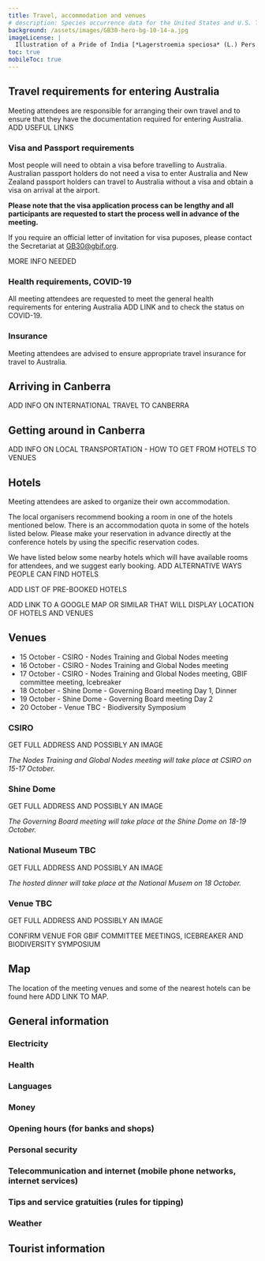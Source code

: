```yaml
---
title: Travel, accommodation and venues
# description: Species occurrence data for the United States and U.S. Territories.
background: /assets/images/GB30-hero-bg-10-14-a.jpg
imageLicense: |
  Illustration of a Pride of India [*Lagerstroemia speciosa* (L.) Pers.](https://www.gbif.org/species/3188724)from Plants of the coast of Coromandel. 1795-1819. Via the [Biodiversity Heritage Library](https://flic.kr/p/dHb3tY)
toc: true
mobileToc: true
---
```


## Travel requirements for entering Australia
Meeting attendees are responsible for arranging their own travel and to ensure that they have the documentation required for entering Australia. 
ADD USEFUL LINKS  

### Visa and Passport requirements
Most people will need to obtain a visa before travelling to Australia. Australian passport holders do not need a visa to enter Australia and New Zealand passport holders can travel to Australia without a visa and obtain a visa on arrival at the airport.  

**Please note that the visa application process can be lengthy and all participants are requested to start the process well in advance of the meeting.**  

If you require an official letter of invitation for visa puposes, please contact the Secretariat at [GB30@gbif.org](mailto:GB30@gbif.org). 

MORE INFO NEEDED

### Health requirements, COVID-19
All meeting attendees are requested to meet the general health requirements for entering Australia ADD LINK and to check the status on COVID-19.  


### Insurance
Meeting attendees are advised to ensure appropriate travel insurance for travel to Australia.  


## Arriving in Canberra

ADD INFO ON INTERNATIONAL TRAVEL TO CANBERRA  

## Getting around in Canberra
ADD INFO ON LOCAL TRANSPORTATION - HOW TO GET FROM HOTELS TO VENUES



## Hotels
Meeting attendees are asked to organize their own accommodation. 

The local organisers recommend booking a room in one of the hotels mentioned below. There is an accommodation quota in some of the hotels listed below. Please make your reservation in advance directly at the conference hotels by using the specific reservation codes.  

We have listed below some nearby hotels which will have available rooms for attendees, and we suggest early booking. 
ADD ALTERNATIVE WAYS PEOPLE CAN FIND HOTELS

ADD LIST OF PRE-BOOKED HOTELS

ADD LINK TO A GOOGLE MAP OR SIMILAR THAT WILL DISPLAY LOCATION OF HOTELS AND VENUES


## Venues

- 15 October - CSIRO - Nodes Training and Global Nodes meeting  
- 16 October - CSIRO - Nodes Training and Global Nodes meeting 
- 17 October - CSIRO - Nodes Training and Global Nodes meeting, GBIF committee meeting, Icebreaker
- 18 October - Shine Dome - Governing Board meeting Day 1, Dinner
- 19 October - Shine Dome - Governing Board meeting Day 2
- 20 October - Venue TBC - Biodiversity Symposium


### CSIRO 
GET FULL ADDRESS AND POSSIBLY AN IMAGE

*The Nodes Training and Global Nodes meeting will take place at CSIRO on 15-17 October.*  


### Shine Dome
GET FULL ADDRESS AND POSSIBLY AN IMAGE

*The Governing Board meeting will take place at the Shine Dome on 18-19 October.*

### National Museum TBC  
GET FULL ADDRESS AND POSSIBLY AN IMAGE

*The hosted dinner will take place at the National Musem on 18 October.*  

### Venue TBC
GET FULL ADDRESS AND POSSIBLY AN IMAGE

CONFIRM VENUE FOR GBIF COMMITTEE MEETINGS, ICEBREAKER AND BIODIVERSITY SYMPOSIUM



## Map
The location of the meeting venues and some of the nearest hotels can be found here ADD LINK TO MAP.

## General information

### Electricity

### Health


### Languages


### Money


### Opening hours (for banks and shops)


### Personal security


### Telecommunication and internet (mobile phone networks, internet services)


### Tips and service gratuities (rules for tipping)


### Weather


## Tourist information



